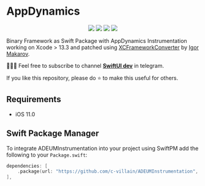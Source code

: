 # AppDynamics

<p align="center">
     <img src="https://img.shields.io/badge/release-2021.8.1-blue" />
    <img src="https://img.shields.io/badge/platform-IOS-blue" />
    <img src="https://img.shields.io/badge/iOS-11-blue" />
     <img src="https://img.shields.io/badge/license-MIT-blue" />
</p>

Binary Framework as Swift Package with AppDynamics Instrumentation working on Xcode > 13.3 and patched using [XCFrameworkConverter](https://github.com/igor-makarov/XCFrameworkConverter) by [Igor Makarov](https://github.com/igor-makarov).

👨🏻‍💻 Feel free to subscribe to channel **[SwiftUI dev](https://t.me/swiftui_dev)** in telegram.

If you like this repository, please do :star: to make this useful for others.

## Requirements

- iOS 11.0

## Swift Package Manager

To integrate ADEUMInstrumentation into your project using SwiftPM add the following to your `Package.swift`:

```swift
dependencies: [
    .package(url: "https://github.com/c-villain/ADEUMInstrumentation", from: "2021.8.1"),
],
```
